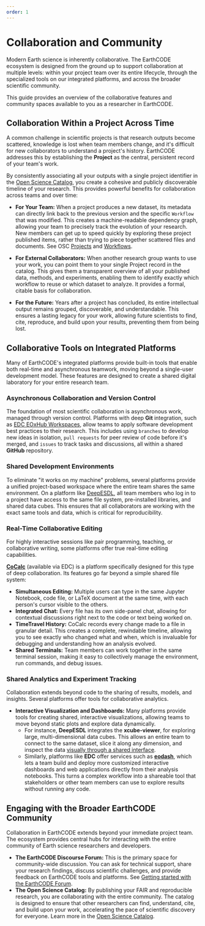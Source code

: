 ```yaml
---
order: 1
---
```


# Collaboration and Community

Modern Earth science is inherently collaborative. The EarthCODE ecosystem is designed from the ground up to support collaboration at multiple levels: within your project team over its entire lifecycle, through the specialized tools on our integrated platforms, and across the broader scientific community.

This guide provides an overview of the collaborative features and community spaces available to you as a researcher in EarthCODE.

## Collaboration Within a Project Across Time

A common challenge in scientific projects is that research outputs become scattered, knowledge is lost when team members change, and it's difficult for new collaborators to understand a project's history. EarthCODE addresses this by establishing the **Project** as the central, persistent record of your team's work.

By consistently associating all your outputs with a single project identifier in the [Open Science Catalog](../Technical%20Documentation/Open%20Science%20Catalog/index.md), you create a cohesive and publicly discoverable timeline of your research. This provides powerful benefits for collaboration across teams and over time:

* **For Your Team:** When a project produces a new dataset, its metadata can directly link back to the previous version and the specific `Workflow` that was modified. This creates a machine-readable dependency graph, allowing your team to precisely track the evolution of your research. New members can get up to speed quickly by exploring these project published items, rather than trying to piece together scattered files and documents. See OSC [Projects](../Technical%20Documentation/Open%20Science%20Catalog/Open%20Science%20Catalog%20Overview.md#projects) and [Workflows](../Technical%20Documentation/Open%20Science%20Catalog/Open%20Science%20Catalog%20Overview.md#workflows).

* **For External Collaborators:** When another research group wants to use your work, you can point them to your single Project record in the catalog. This gives them a transparent overview of all your published data, methods, and experiments, enabling them to identify exactly which workflow to reuse or which dataset to analyze. It provides a formal, citable basis for collaboration.

* **For the Future:** Years after a project has concluded, its entire intellectual output remains grouped, discoverable, and understandable. This ensures a lasting legacy for your work, allowing future scientists to find, cite, reproduce, and build upon your results, preventing them from being lost.

## Collaborative Tools on Integrated Platforms

Many of EarthCODE's integrated platforms provide built-in tools that enable both real-time and asynchronous teamwork, moving beyond a single-user development model. These features are designed to create a shared digital laboratory for your entire research team.

### Asynchronous Collaboration and Version Control

The foundation of most scientific collaboration is asynchronous work, managed through version control. Platforms with deep **Git** integration, such as [EDC EOxHub Workspaces](../Technical%20Documentation/Platforms/EDC/), allow teams to apply software development best practices to their research. This includes using `branches` to develop new ideas in isolation, `pull requests` for peer review of code before it's merged, and `issues` to track tasks and discussions, all within a shared **GitHub** repository.

### Shared Development Environments

To eliminate "it works on my machine" problems, several platforms provide a unified project-based workspace where the entire team shares the same environment. On a platform like [DeepESDL](../Technical%20Documentation/Platforms/DeepESDL.md), all team members who log in to a project have access to the same file system, pre-installed libraries, and shared data cubes. This ensures that all collaborators are working with the exact same tools and data, which is critical for reproducibility.

### Real-Time Collaborative Editing

For highly interactive sessions like pair programming, teaching, or collaborative writing, some platforms offer true real-time editing capabilities.

**[CoCalc](../Technical%20Documentation/Platforms/EDC/CoCalc.md)** (available via EDC) is a platform specifically designed for this type of deep collaboration. Its features go far beyond a simple shared file system:
* **Simultaneous Editing:** Multiple users can type in the same Jupyter Notebook, code file, or LaTeX document at the same time, with each person's cursor visible to the others.
* **Integrated Chat:** Every file has its own side-panel chat, allowing for contextual discussions right next to the code or text being worked on.
* **TimeTravel History:** CoCalc records every change made to a file in granular detail. This creates a complete, rewindable timeline, allowing you to see exactly who changed what and when, which is invaluable for debugging and understanding how an analysis evolved.
* **Shared Terminals:** Team members can work together in the same terminal session, making it easy to collectively manage the environment, run commands, and debug issues.

### Shared Analytics and Experiment Tracking

Collaboration extends beyond code to the sharing of results, models, and insights. Several platforms offer tools for collaborative analytics.

* **Interactive Visualization and Dashboards:** Many platforms provide tools for creating shared, interactive visualizations, allowing teams to move beyond static plots and explore data dynamically.
    * For instance, **DeepESDL** integrates the **xcube-viewer**, for exploring large, multi-dimensional data cubes. This allows an entire team to connect to the same dataset, slice it along any dimension, and inspect the data [visually through a shared interface](https://viewer.earthsystemdatalab.net/).
    * Similarly, platforms like **EDC** offer services such as **[eodash](https://eodash.org/)**, which lets a team build and deploy more customized interactive dashboards and web applications directly from their analysis notebooks. This turns a complex workflow into a shareable tool that stakeholders or other team members can use to explore results without running any code.

## Engaging with the Broader EarthCODE Community

Collaboration in EarthCODE extends beyond your immediate project team. The ecosystem provides central hubs for interacting with the entire community of Earth science researchers and developers.

* **The EarthCODE Discourse Forum:** This is the primary space for community-wide discussion. You can ask for technical support, share your research findings, discuss scientific challenges, and provide feedback on EarthCODE tools and platforms. See [Getting started with the EarthCODE Forum](./Getting%20Started%20With%20The%20EarthCODE%20Discourse/).
* **The Open Science Catalog:** By publishing your FAIR and reproducible research, you are collaborating with the entire community. The catalog is designed to ensure that other researchers can find, understand, cite, and build upon your work, accelerating the pace of scientific discovery for everyone. Learn more in the [Open Science Catalog](../Technical%20Documentation/Open%20Science%20Catalog/index.md).
